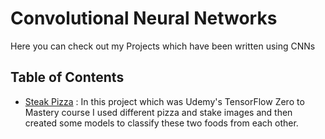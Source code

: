 # Convolutional Neural Networks
Here you can check out my Projects which have been written using CNNs

## Table of Contents

* [Steak Pizza](https://github.com/heispv/projects/blob/master/cnn/steak_pizza.ipynb) : In this project which was Udemy's TensorFlow Zero to Mastery course I used different pizza and stake images and then created some models to classify these two foods from each other.